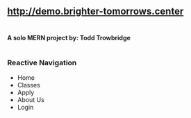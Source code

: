## http://demo.brighter-tomorrows.center
#
#### A solo MERN project by: Todd Trowbridge
#
### Reactive Navigation
- Home
- Classes
- Apply
- About Us
- Login
